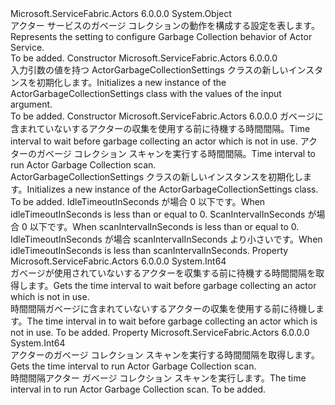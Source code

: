 <Type Name="ActorGarbageCollectionSettings" FullName="Microsoft.ServiceFabric.Actors.Runtime.ActorGarbageCollectionSettings">
  <TypeSignature Language="C#" Value="public sealed class ActorGarbageCollectionSettings" />
  <TypeSignature Language="ILAsm" Value=".class public auto ansi sealed beforefieldinit ActorGarbageCollectionSettings extends System.Object" />
  <TypeSignature Language="DocId" Value="T:Microsoft.ServiceFabric.Actors.Runtime.ActorGarbageCollectionSettings" />
  <TypeSignature Language="VB.NET" Value="Public NotInheritable Class ActorGarbageCollectionSettings" />
  <TypeSignature Language="F#" Value="type ActorGarbageCollectionSettings = class" />
  <AssemblyInfo>
    <AssemblyName>Microsoft.ServiceFabric.Actors</AssemblyName>
    <AssemblyVersion>6.0.0.0</AssemblyVersion>
  </AssemblyInfo>
  <Base>
    <BaseTypeName>System.Object</BaseTypeName>
  </Base>
  <Interfaces />
  <Docs>
    <summary>
            <span data-ttu-id="c69ac-101">アクター サービスのガベージ コレクションの動作を構成する設定を表します。</span><span class="sxs-lookup"><span data-stu-id="c69ac-101">Represents the setting to configure Garbage Collection behavior of Actor Service.</span></span>
            </summary>
    <remarks>To be added.</remarks>
  </Docs>
  <Members>
    <Member MemberName=".ctor">
      <MemberSignature Language="C#" Value="public ActorGarbageCollectionSettings ();" />
      <MemberSignature Language="ILAsm" Value=".method public hidebysig specialname rtspecialname instance void .ctor() cil managed" />
      <MemberSignature Language="DocId" Value="M:Microsoft.ServiceFabric.Actors.Runtime.ActorGarbageCollectionSettings.#ctor" />
      <MemberSignature Language="VB.NET" Value="Public Sub New ()" />
      <MemberType>Constructor</MemberType>
      <AssemblyInfo>
        <AssemblyName>Microsoft.ServiceFabric.Actors</AssemblyName>
        <AssemblyVersion>6.0.0.0</AssemblyVersion>
      </AssemblyInfo>
      <Parameters />
      <Docs>
        <summary>
            <span data-ttu-id="c69ac-102">入力引数の値を持つ ActorGarbageCollectionSettings クラスの新しいインスタンスを初期化します。</span><span class="sxs-lookup"><span data-stu-id="c69ac-102">Initializes a new instance of the ActorGarbageCollectionSettings class with the values of the input argument.</span></span>
            </summary>
        <remarks>To be added.</remarks>
      </Docs>
    </Member>
    <Member MemberName=".ctor">
      <MemberSignature Language="C#" Value="public ActorGarbageCollectionSettings (long idleTimeoutInSeconds, long scanIntervalInSeconds);" />
      <MemberSignature Language="ILAsm" Value=".method public hidebysig specialname rtspecialname instance void .ctor(int64 idleTimeoutInSeconds, int64 scanIntervalInSeconds) cil managed" />
      <MemberSignature Language="DocId" Value="M:Microsoft.ServiceFabric.Actors.Runtime.ActorGarbageCollectionSettings.#ctor(System.Int64,System.Int64)" />
      <MemberSignature Language="VB.NET" Value="Public Sub New (idleTimeoutInSeconds As Long, scanIntervalInSeconds As Long)" />
      <MemberSignature Language="F#" Value="new Microsoft.ServiceFabric.Actors.Runtime.ActorGarbageCollectionSettings : int64 * int64 -&gt; Microsoft.ServiceFabric.Actors.Runtime.ActorGarbageCollectionSettings" Usage="new Microsoft.ServiceFabric.Actors.Runtime.ActorGarbageCollectionSettings (idleTimeoutInSeconds, scanIntervalInSeconds)" />
      <MemberType>Constructor</MemberType>
      <AssemblyInfo>
        <AssemblyName>Microsoft.ServiceFabric.Actors</AssemblyName>
        <AssemblyVersion>6.0.0.0</AssemblyVersion>
      </AssemblyInfo>
      <Parameters>
        <Parameter Name="idleTimeoutInSeconds" Type="System.Int64" />
        <Parameter Name="scanIntervalInSeconds" Type="System.Int64" />
      </Parameters>
      <Docs>
        <param name="idleTimeoutInSeconds"><span data-ttu-id="c69ac-103">ガベージに含まれていないするアクターの収集を使用する前に待機する時間間隔。</span><span class="sxs-lookup"><span data-stu-id="c69ac-103">Time interval to wait before garbage collecting an actor which is not in use.</span></span></param>
        <param name="scanIntervalInSeconds"><span data-ttu-id="c69ac-104">アクターのガベージ コレクション スキャンを実行する時間間隔。</span><span class="sxs-lookup"><span data-stu-id="c69ac-104">Time interval to run Actor Garbage Collection scan.</span></span></param>
        <summary>
            <span data-ttu-id="c69ac-105">ActorGarbageCollectionSettings クラスの新しいインスタンスを初期化します。</span><span class="sxs-lookup"><span data-stu-id="c69ac-105">Initializes a new instance of the ActorGarbageCollectionSettings class.</span></span>
            </summary>
        <remarks>To be added.</remarks>
        <exception cref="T:System.ArgumentOutOfRangeException">
          <para><span data-ttu-id="c69ac-106">IdleTimeoutInSeconds が場合 0 以下です。</span><span class="sxs-lookup"><span data-stu-id="c69ac-106">When idleTimeoutInSeconds is less than or equal to 0.</span></span></para>
          <para><span data-ttu-id="c69ac-107">ScanIntervalInSeconds が場合 0 以下です。</span><span class="sxs-lookup"><span data-stu-id="c69ac-107">When scanIntervalInSeconds is less than or equal to 0.</span></span></para>
          <para><span data-ttu-id="c69ac-108">IdleTimeoutInSeconds が場合 scanIntervalInSeconds より小さいです。</span><span class="sxs-lookup"><span data-stu-id="c69ac-108">When idleTimeoutInSeconds is less than scanIntervalInSeconds.</span></span></para>
        </exception>
      </Docs>
    </Member>
    <Member MemberName="IdleTimeoutInSeconds">
      <MemberSignature Language="C#" Value="public long IdleTimeoutInSeconds { get; }" />
      <MemberSignature Language="ILAsm" Value=".property instance int64 IdleTimeoutInSeconds" />
      <MemberSignature Language="DocId" Value="P:Microsoft.ServiceFabric.Actors.Runtime.ActorGarbageCollectionSettings.IdleTimeoutInSeconds" />
      <MemberSignature Language="VB.NET" Value="Public ReadOnly Property IdleTimeoutInSeconds As Long" />
      <MemberSignature Language="F#" Value="member this.IdleTimeoutInSeconds : int64" Usage="Microsoft.ServiceFabric.Actors.Runtime.ActorGarbageCollectionSettings.IdleTimeoutInSeconds" />
      <MemberType>Property</MemberType>
      <AssemblyInfo>
        <AssemblyName>Microsoft.ServiceFabric.Actors</AssemblyName>
        <AssemblyVersion>6.0.0.0</AssemblyVersion>
      </AssemblyInfo>
      <ReturnValue>
        <ReturnType>System.Int64</ReturnType>
      </ReturnValue>
      <Docs>
        <summary>
            <span data-ttu-id="c69ac-109">ガベージが使用されていないするアクターを収集する前に待機する時間間隔を取得します。</span><span class="sxs-lookup"><span data-stu-id="c69ac-109">Gets the time interval to wait before garbage collecting an actor which is not in use.</span></span>
            </summary>
        <value><span data-ttu-id="c69ac-110">時間間隔<see cref="T:System.Int64" />ガベージに含まれていないするアクターの収集を使用する前に待機します。</span><span class="sxs-lookup"><span data-stu-id="c69ac-110">The time interval in <see cref="T:System.Int64" /> to wait before garbage collecting an actor which is not in use.</span></span></value>
        <remarks>To be added.</remarks>
      </Docs>
    </Member>
    <Member MemberName="ScanIntervalInSeconds">
      <MemberSignature Language="C#" Value="public long ScanIntervalInSeconds { get; }" />
      <MemberSignature Language="ILAsm" Value=".property instance int64 ScanIntervalInSeconds" />
      <MemberSignature Language="DocId" Value="P:Microsoft.ServiceFabric.Actors.Runtime.ActorGarbageCollectionSettings.ScanIntervalInSeconds" />
      <MemberSignature Language="VB.NET" Value="Public ReadOnly Property ScanIntervalInSeconds As Long" />
      <MemberSignature Language="F#" Value="member this.ScanIntervalInSeconds : int64" Usage="Microsoft.ServiceFabric.Actors.Runtime.ActorGarbageCollectionSettings.ScanIntervalInSeconds" />
      <MemberType>Property</MemberType>
      <AssemblyInfo>
        <AssemblyName>Microsoft.ServiceFabric.Actors</AssemblyName>
        <AssemblyVersion>6.0.0.0</AssemblyVersion>
      </AssemblyInfo>
      <ReturnValue>
        <ReturnType>System.Int64</ReturnType>
      </ReturnValue>
      <Docs>
        <summary>
            <span data-ttu-id="c69ac-111">アクターのガベージ コレクション スキャンを実行する時間間隔を取得します。</span><span class="sxs-lookup"><span data-stu-id="c69ac-111">Gets the time interval to run Actor Garbage Collection scan.</span></span>
            </summary>
        <value><span data-ttu-id="c69ac-112">時間間隔<see cref="T:System.Int64" />アクター ガベージ コレクション スキャンを実行します。</span><span class="sxs-lookup"><span data-stu-id="c69ac-112">The time interval in <see cref="T:System.Int64" /> to run Actor Garbage Collection scan.</span></span></value>
        <remarks>To be added.</remarks>
      </Docs>
    </Member>
  </Members>
</Type>
